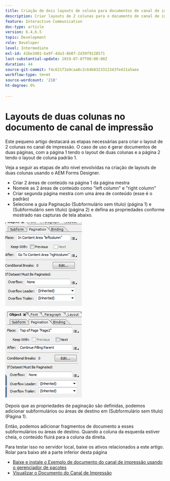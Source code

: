 ```yaml
---
title: Criação de dois layouts de coluna para documentos de canal de impressão
description: Criar layouts de 2 colunas para o documento de canal de impressão
feature: Interactive Communication
doc-type: article
version: 6.4,6.5
topic: Development
role: Developer
level: Intermediate
exl-id: 416e3401-ba9f-4da3-8b07-2d39f9128571
last-substantial-update: 2019-07-07T00:00:00Z
duration: 44
source-git-commit: f4c621f3a9caa8c2c64b8323312343fe421a5aee
workflow-type: tm+mt
source-wordcount: '218'
ht-degree: 0%

---
```


# Layouts de duas colunas no documento de canal de impressão

Este pequeno artigo destacará as etapas necessárias para criar o layout de 2 colunas no canal de impressão. O caso de uso é gerar documentos de duas páginas, com a página 1 tendo o layout de duas colunas e a página 2 tendo o layout de coluna padrão 1.

Veja a seguir as etapas de alto nível envolvidas na criação de layouts de duas colunas usando o AEM Forms Designer.

* Criar 2 áreas de conteúdo na página 1 da página mestra
* Nomeie as 2 áreas de conteúdo como &quot;left column&quot; e &quot;right column&quot;
* Criar segunda página mestra com uma área de conteúdo (esse é o padrão)
* Selecione a guia Paginação (Subformulário sem título) (página 1) e (Subformulário sem título) (página 2) e defina as propriedades conforme mostrado nas capturas de tela abaixo.

![página1](assets/untitledsubform_paginationproperties.gif)

![página2](assets/untitled_subformpage2.gif)

Depois que as propriedades de paginação são definidas, podemos adicionar subformulários ou áreas de destino em (Subformulário sem título) (Página 1).

Então, podemos adicionar fragmentos de documento a esses subformulários ou áreas de destino. Quando a coluna da esquerda estiver cheia, o conteúdo fluirá para a coluna da direita.

Para testar isso no servidor local, baixe os ativos relacionados a este artigo. Rolar para baixo até a parte inferior desta página

* [Baixe e instale o Exemplo de documento do canal de impressão usando o gerenciador de pacotes](assets/print-channel-with-two-column-layout.zip)
* [Visualizar o Documento do Canal de Impressão](http://localhost:4502/content/dam/formsanddocuments/2columnlayout/jcr:content?channel=print&amp;mode=preview&amp;dataRef=service%3A%2F%2FFnDTestData&amp;wcmmode=disabled)
